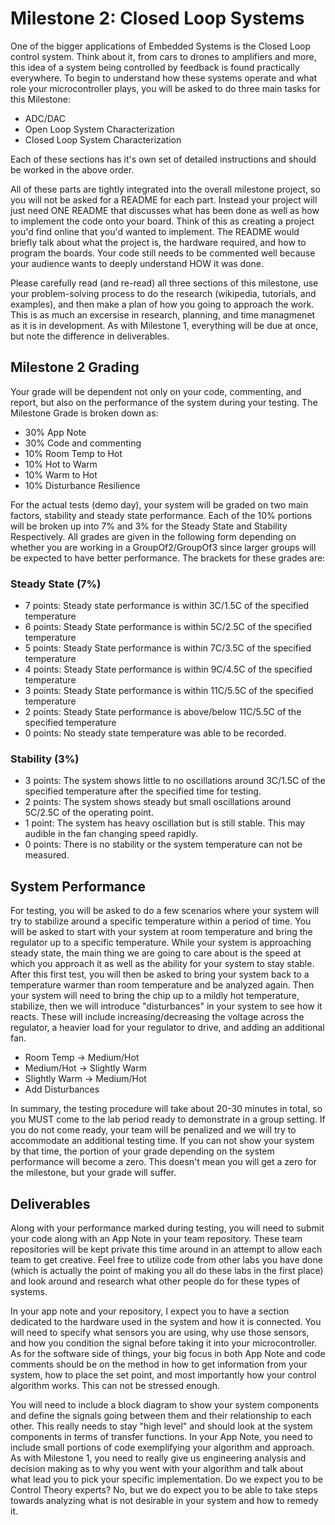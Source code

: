 # Milestone 2: Closed Loop Systems
One of the bigger applications of Embedded Systems is the Closed Loop control system. Think about it, from cars to drones to amplifiers and more, this idea of a system being controlled by feedback is found practically everywhere. To begin to understand how these systems operate and what role your microcontroller plays, you will be asked to do three main tasks for this Milestone:
* ADC/DAC
* Open Loop System Characterization
* Closed Loop System Characterization

Each of these sections has it's own set of detailed instructions and should be worked in the above order.

All of these parts are tightly integrated into the overall milestone project, so you will not be asked for a README for each part. Instead your project will just need ONE README that discusses what has been done as well as how to implement the code onto your board. Think of this as creating a project you'd find online that you'd wanted to implement. The README would briefly talk about what the project is, the hardware required, and how to program the boards. Your code still needs to be commented well because your audience wants to deeply understand HOW it was done. 

Please carefully read (and re-read) all three sections of this milestone, use your problem-solving process to do the research (wikipedia, tutorials, and examples), and then make a plan of how you going to approach the work. This is as much an excersise in research, planning, and time managmenet as it is in development. As with Milestone 1, everything will be due at once, but note the difference in deliverables.

## Milestone 2 Grading
Your grade will be dependent not only on your code, commenting, and report, but also on the performance of the system during your testing. The Milestone Grade is broken down as:

* 30% App Note
* 30% Code and commenting
* 10% Room Temp to Hot
* 10% Hot to Warm
* 10% Warm to Hot
* 10% Disturbance Resilience

For the actual tests (demo day), your system will be graded on two main factors, stability and steady state performance. Each of the 10% portions will be broken up into 7% and 3% for the Steady State and Stability Respectively. All grades are given in the following form depending on whether you are working in a GroupOf2/GroupOf3 since larger groups will be expected to have better performance. The brackets for these grades are:

### Steady State (7%)
* 7 points: Steady state performance is within 3C/1.5C of the specified temperature
* 6 points: Steady State performance is within 5C/2.5C of the specified temperature
* 5 points: Steady State performance is within 7C/3.5C of the specified temperature
* 4 points: Steady State performance is within 9C/4.5C of the specified temperature
* 3 points: Steady State performance is within 11C/5.5C of the specified temperature
* 2 points: Steady State performance is above/below 11C/5.5C of the specified temperature
* 0 points: No steady state temperature was able to be recorded.

### Stability (3%)
* 3 points: The system shows little to no oscillations around 3C/1.5C of the specified temperature after the specified time for testing.
* 2 points: The system shows steady but small oscillations around 5C/2.5C of the operating point.
* 1 point: The system has heavy oscillation but is still stable. This may audible in the fan changing speed rapidly.
* 0 points: There is no stability or the system temperature can not be measured.


## System Performance
For testing, you will be asked to do a few scenarios where your system will try to stabilize around a specific temperature within a period of time. You will be asked to start with your system at room temperature and bring the regulator up to a specific temperature. While your system is approaching steady state, the main thing we are going to care about is the speed at which you approach it as well as the ability for your system to stay stable. After this first test, you will then be asked to bring your system back to a temperature warmer than room temperature and be analyzed again. Then your system will need to bring the chip up to a mildly hot temperature, stabilize, then we will introduce "disturbances" in your system to see how it reacts. These will include increasing/decreasing the voltage across the regulator, a heavier load for your regulator to drive, and adding an additional fan.

* Room Temp -> Medium/Hot
* Medium/Hot -> Slightly Warm
* Slightly Warm -> Medium/Hot
* Add Disturbances

In summary, the testing procedure will take about 20-30 minutes in total, so you MUST come to the lab period ready to demonstrate in a group setting. If you do not come ready, your team will be penalized and we will try to accommodate an additional testing time. If you can not show your system by that time, the portion of your grade depending on the system performance will become a zero. This doesn't mean you will get a zero for the milestone, but your grade will suffer.


## Deliverables
Along with your performance marked during testing, you will need to submit your code along with an App Note in your team repository. These team repositories will be kept private this time around in an attempt to allow each team to get creative. Feel free to utilize code from other labs you have done (which is actually the point of making you all do these labs in the first place) and look around and research what other people do for these types of systems.

In your app note and your repository, I expect you to have a section dedicated to the hardware used in the system and how it is connected. You will need to specify what sensors you are using, why use those sensors, and how you condition the signal before taking it into your microcontroller. As for the software side of things, your big focus in both App Note and code comments should be on the method in how to get information from your system, how to place the set point, and most importantly how your control algorithm works. This can not be stressed enough.

You will need to include a block diagram to show your system components and define the signals going between them and their relationship to each other. This really needs to stay "high level" and should look at the system components in terms of transfer functions. In your App Note, you need to include small portions of code exemplifying your algorithm and approach. As with Milestone 1, you need to really give us engineering analysis and decision making as to why you went with your algorithm and talk about what lead you to pick your specific implementation. Do we expect you to be Control Theory experts? No, but we do expect you to be able to take steps towards analyzing what is not desirable in your system and how to remedy it.
